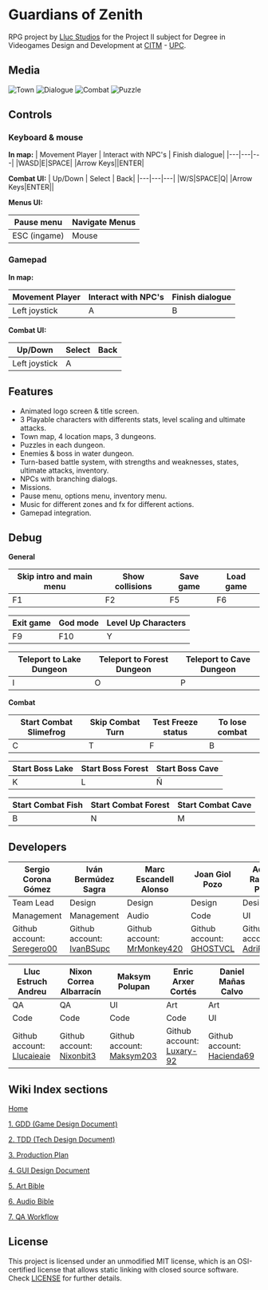 # Guardians of Zenith
RPG project by [Lluc Studios](https://github.com/Lluc-Studios) for the Project II subject for Degree in Videogames Design and Development at [CITM](https://www.citm.upc.edu/) - [UPC](https://www.upc.edu/ca).

## Media
![Town](https://user-images.githubusercontent.com/99950357/233486706-97faa5a2-f088-4c95-8cc4-85acd46a7afd.PNG)
![Dialogue](https://github.com/Lluc-Studios/Guardians-of-Zenith/assets/99950357/201f418c-d835-40aa-a5ad-6054f5a72b10)
![Combat](https://github.com/Lluc-Studios/Guardians-of-Zenith/assets/99950357/69510eb6-02e1-4d5e-be0a-7c8a00d2673e)
![Puzzle](https://github.com/Lluc-Studios/Guardians-of-Zenith/assets/99950357/d2cbcb7e-f2f7-4137-b704-ace5969a194d)

## Controls
### Keyboard & mouse
**In map:**
| Movement Player | Interact with NPC's | Finish dialogue|
|---|---|---|
|WASD|E|SPACE|
|Arrow Keys||ENTER|

**Combat UI:**
| Up/Down | Select | Back|
|---|---|---|
|W/S|SPACE|Q|
|Arrow Keys|ENTER||

**Menus UI:**

|Pause menu| Navigate Menus |
|---|---|
|ESC (ingame)|Mouse|

### Gamepad
**In map:**

| Movement Player | Interact with NPC's | Finish dialogue|
|---|---|---|
|Left joystick|A|B|

**Combat UI:**

| Up/Down | Select | Back|
|---|---|---|
|Left joystick|A||

## Features
- Animated logo screen & title screen.
- 3 Playable characters with differents stats, level scaling and ultimate attacks.
- Town map, 4 location maps, 3 dungeons. 
- Puzzles in each dungeon.
- Enemies & boss in water dungeon.
- Turn-based battle system, with strengths and weaknesses, states, ultimate attacks, inventory.
- NPCs with branching dialogs.
- Missions.
- Pause menu, options menu, inventory menu.
- Music for different zones and fx for different actions.
- Gamepad integration.

## Debug

**General**

|  Skip intro and main menu | Show collisions | Save game|Load game|
|---|---|---|---|
|F1|F2|F5|F6|

|  Exit game |God mode|Level Up Characters|
|---|---|---|
|F9|F10|Y|

|  Teleport to Lake Dungeon |  Teleport to Forest Dungeon |Teleport to Cave Dungeon|
|---|---|---|
|I|O|P|

**Combat**

|  Start Combat Slimefrog | Skip Combat Turn | Test Freeze status|To lose combat|
|---|---|---|---|
|C|T|F|B|

|  Start Boss Lake | Start Boss Forest | Start Boss Cave|
|---|---|---|
|K|L|Ñ|


|  Start Combat Fish | Start Combat Forest | Start Combat Cave|
|---|---|---|
|B|N|M|

## Developers

| Sergio Corona Gómez | Iván Bermúdez Sagra | Marc Escandell Alonso | Joan Giol Pozo | Adrian Ramirez Perez |
|---|---|---|---|---|
| Team Lead | Design |Design | Design | Design |
|   Management    |  Management  | Audio | Code | UI |
| Github account: [Seregero00](https://github.com/seregero00) | Github account: [IvanBSupc](https://github.com/IvanBSupc) | Github account: [MrMonkey420](https://github.com/MrMonkey420) | Github account: [GHOSTVCL](https://github.com/GHOSTVCL) |Github account: [AdriRamirez](https://github.com/AdriRamirez) |

| Lluc Estruch Andreu | Nixon Correa Albarracín  |Maksym Polupan|Enric Arxer Cortés|Daniel Mañas Calvo|
|---|---|---|---|---|
| QA | QA |UI|Art|Art|
|Code|Code|Code|Code|UI|
| Github account: [Llucaieaie](https://github.com/Llucaieaie) | Github account: [Nixonbit3](https://github.com/Nixonbit3) |Github account: [Maksym203](https://github.com/Maksym203)|Github account: [Luxary-92](https://github.com/Luxary-92)|Github account: [Hacienda69](https://github.com/Hacienda69)|

## Wiki Index sections

[Home](https://github.com/Lluc-Studios/Guardians-of-Zenith/wiki)

[1. GDD (Game Design Document)](https://github.com/Lluc-Studios/Guardians-of-Zenith/wiki/GDD-(Game-Design-Document))

[2. TDD (Tech Design Document)](https://github.com/Lluc-Studios/Guardians-of-Zenith/wiki/TDD-(Tech-Design-Document))

[3. Production Plan](https://github.com/Lluc-Studios/Guardians-of-Zenith/wiki/Production-Plan)

[4. GUI Design Document](https://github.com/Lluc-Studios/Guardians-of-Zenith/wiki/GUI-Design-Document)

[5. Art Bible](https://github.com/Lluc-Studios/Guardians-of-Zenith/wiki/Art-Bible)

[6. Audio Bible](https://github.com/Lluc-Studios/Guardians-of-Zenith/wiki/Audio-Bible)

[7. QA Workflow](https://github.com/Lluc-Studios/Guardians-of-Zenith/wiki/QA-Workflow)

## License

This project is licensed under an unmodified MIT license, which is an OSI-certified license that allows static linking with closed source software. Check [LICENSE](LICENSE) for further details.
